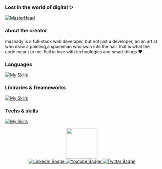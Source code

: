 ### Lost in the world of digital ✨
[![MasterHead](https://voicefilm.com/wp-content/uploads/2022/02/What-Episode-Does-Itachi-Die-and-How-00.jpg)](https://github.com/mashady)
### about the creator
mashady is a full-stack web developer, but not just a developer, an
         an  artist who draw a painting,a  spaceman who swin into the hall. that is
          what the code meant to me. Fall in love with technologies and smart
          things ❤
### Languages
[![My Skills](https://skillicons.dev/icons?i=js,html,css,bootstrap)](https://skillicons.dev)
### Libiraries & freameworks
[![My Skills](https://skillicons.dev/icons?i=js,html,css,bootstrap)](https://skillicons.dev)
### Techs & skills
[![My Skills](https://skillicons.dev/icons?i=js,html,css,bootstrap)](https://skillicons.dev)
<div id="header" align="center">
  <img src="https://media.giphy.com/media/M9gbBd9nbDrOTu1Mqx/giphy.gif" width="100"/>
  <div id="badges">
  <a href="your-linkedin-URL">
    <img src="https://img.shields.io/badge/LinkedIn-blue?style=for-the-badge&logo=linkedin&logoColor=white" alt="LinkedIn Badge"/>
  </a>
  <a href="your-youtube-URL">
    <img src="https://img.shields.io/badge/YouTube-red?style=for-the-badge&logo=youtube&logoColor=white" alt="Youtube Badge"/>
  </a>
  <a href="your-twitter-URL">
    <img src="https://img.shields.io/badge/Twitter-blue?style=for-the-badge&logo=twitter&logoColor=white" alt="Twitter Badge"/>
  </a>
</div>
<img src="https://komarev.com/ghpvc/?username=mashady&style=flat-square&color=blue" alt=""/>
</div>

<!--
**mashady/mashady** is a ✨ _special_ ✨ repository because its `README.md` (this file) appears on your GitHub profile.

Here are some ideas to get you started:

- 🔭 I’m currently working on ...
- 🌱 I’m currently learning ...
- 👯 I’m looking to collaborate on ...
- 🤔 I’m looking for help with ...
- 💬 Ask me about ...
- 📫 How to reach me: ...
- 😄 Pronouns: ...
- ⚡ Fun fact: ...
-->
